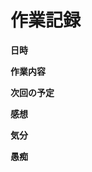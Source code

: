 # 作業記録

<!-- 
  - MUST: ファイル名は _logs/YYYYMMDD_HHmm_<task_description>.md 形式で保存すること
    - task_description は optional であり省略可能
  - MUST: 各見出しで定義されていることのみ記載すること
-->

**日時**
<!-- 
  現在日時を YYYY-MM-dd HH:mm 形式で記す
  コマンド: date "+%Y-%m-%d %H:%M"
  e.g. 2025-06-23 13:30
-->

**作業内容**
<!-- 
  以下を記録すること 
  - 何をしたか
    - 作業内でどのような問題が発生したか
    - 発生した問題を、どのように解決したか
-->

**次回の予定**

**感想**

<!-- 作業から得た学びや知見を書く -->

**気分**

<!-- なんかいいかんじに書く -->

**愚痴**

<!-- なんかいいかんじに書く -->
